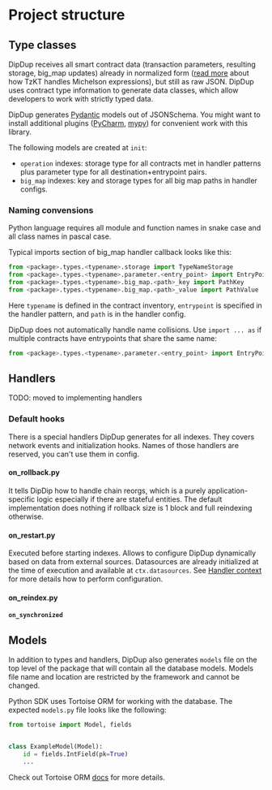 # Project structure

## Type classes

DipDup receives all smart contract data (transaction parameters, resulting storage, big_map updates) already in normalized form ([read more](https://baking-bad.org/blog/2021/03/03/tzkt-v14-released-with-improved-smart-contract-data-and-websocket-api/) about how TzKT handles Michelson expressions), but still as raw JSON. DipDup uses contract type information to generate data classes, which allow developers to work with strictly typed data.

DipDup generates [Pydantic](https://pydantic-docs.helpmanual.io/datamodel_code_generator/) models out of JSONSchema. You might want to install additional plugins ([PyCharm](https://pydantic-docs.helpmanual.io/pycharm_plugin/), [mypy](https://pydantic-docs.helpmanual.io/mypy_plugin/)) for convenient work with this library.

The following models are created at `init`:

* `operation` indexes: storage type for all contracts met in handler patterns plus parameter type for all destination+entrypoint pairs.
* `big_map` indexes: key and storage types for all big map paths in handler configs.

### Naming convensions

Python language requires all module and function names in snake case and all class names in pascal case.

Typical imports section of big_map handler callback looks like this:

```python
from <package>.types.<typename>.storage import TypeNameStorage
from <package>.types.<typename>.parameter.<entry_point> import EntryPointParameter
from <package>.types.<typename>.big_map.<path>_key import PathKey
from <package>.types.<typename>.big_map.<path>_value import PathValue
```

Here `typename` is defined in the contract inventory, `entrypoint` is specified in the handler pattern, and `path` is in the handler config.

DipDup does not automatically handle name collisions. Use `import ... as` if multiple contracts have entrypoints that share the same name:

```python
from <package>.types.<typename>.parameter.<entry_point> import EntryPointParameter as Alias
```

## Handlers

TODO: moved to implementing handlers
### Default hooks

There is a special handlers DipDup generates for all indexes. They covers network events and initialization hooks. Names of those handlers are reserved, you can't use them in config.

#### on\_rollback.py

It tells DipDip how to handle chain reorgs, which is a purely application-specific logic especially if there are stateful entities. The default implementation does nothing if rollback size is 1 block and full reindexing otherwise.

#### on\_restart.py

Executed before starting indexes. Allows to configure DipDup dynamically based on data from external sources. Datasources are already initialized at the time of execution and available at `ctx.datasources`. See [Handler context](../advanced/handler-context.md) for more details how to perform configuration.

#### on\_reindex.py

#### `on_synchronized`

## Models

In addition to types and handlers, DipDup also generates `models` file on the top level of the package that will contain all the database models. Models file name and location are restricted by the framework and cannot be changed.

Python SDK uses Tortoise ORM for working with the database. The expected `models.py` file looks like the following:

```python
from tortoise import Model, fields


class ExampleModel(Model):
    id = fields.IntField(pk=True)
    ...
```

Check out Tortoise ORM [docs](https://tortoise-orm.readthedocs.io/en/latest/getting_started.html#tutorial) for more details.